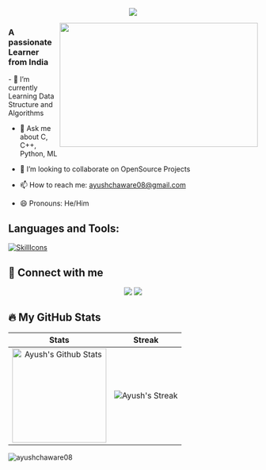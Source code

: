 <!-- **ayushchaware08/ayushchaware08** is a ✨ _special_ ✨ repository because its `README.md` (this file) appears on your GitHub profile.-->

<!-- Header -->
<p align="center">
  <img src="https://capsule-render.vercel.app/api?text=Hey!%20That's%20me%20Ayush%20😉&animation=fadeIn&type=waving&color=gradient&height=160&section=header"/>
</p>
<img align="right" src="https://camo.githubusercontent.com/7de37139d0b4c1ce40865e799b446c0e963a3dd8fb68d239707237c40604fa3d/68747470733a2f2f63646e2e6472696262626c652e636f6d2f75736572732f3733303730332f73637265656e73686f74732f363538313234332f6176656e746f2e676966" width="400" height="250"/>
<p>
    
</p>
<h3 align="left">A passionate Learner from India</h3>
<!--
// profile View
<p align="left"> <img src="https://komarev.com/ghpvc/?username=ayushchaware08&label=Profile%20views&color=0e75b6&style=flat" alt="ayushchware" /> </p>
-->
- 🔭 I’m currently Learning Data Structure and Algorithms
  
- 💬 Ask me about C, C++, Python, ML
  
- 👯 I’m looking to collaborate on OpenSource Projects
  
- 📫 How to reach me: ayushchaware08@gmail.com
  
- 😄 Pronouns: He/Him

## Languages and Tools:

[![SkillIcons](https://skillicons.dev/icons?i=html,css,c,cpp,python,github,git,vscode,anaconda,replit)](https://skillicons.dev)<br/>

## 📣 Connect with me

<p align="center">
  <a href="https://www.linkedin.com/in/ayush-sanjay-chaware-50888a222/"><img src="https://img.shields.io/badge/linkedin-0077B5.svg?style=for-the-badge&logo=linkedin&logoColor=white"/></a>
  <a href="https://twitter.com/ayushchaware8"><img src="https://img.shields.io/badge/twitter-1DA1F2.svg?style=for-the-badge&logo=twitter&logoColor=white"/></a>

## 🔥 My GitHub Stats

| Stats    | Streak    |
| :---: | :---: |
|<a href="https://github.com/ayushchaware08"><img alt="Ayush's Github Stats" src="https://github-readme-stats.vercel.app/api?username=ayushchaware08&show_icons=true&count_private=true&title_color=f69673&icon_color=1b93c9&show_owner=true" height="190px"/></a>|<img src="https://github-readme-streak-stats.herokuapp.com/?user=ayushchaware08&title_color=f69673&icon_color=1b93c9&show_owner=true" alt="Ayush's Streak"/>|

<p><img align="left" src="https://github-readme-stats.vercel.app/api/top-langs?username=ayushchaware08&show_icons=true&locale=en&layout=compact" alt="ayushchaware08" /></p>


<!--
- 🌱 I’m currently learning ...
- 👯 I’m looking to collaborate on ...
- 🤔 I’m looking for help with ...
- ⚡ Fun fact: ...
-->

<!--


<p align="left"> <a href="https://github.com/ryo-ma/github-profile-trophy"><img src="https://github-profile-trophy.vercel.app/?username=ayushchaware08" alt="ayushchaware08" /></a> </p>

<h3 align="left">Connect with me:</h3>
<p align="left">
</p>

<p><img align="left" src="https://github-readme-stats.vercel.app/api/top-langs?username=ayushchaware08&show_icons=true&locale=en&layout=compact" alt="ayushchaware08" /></p>

<p>&nbsp;<img align="center" src="https://github-readme-stats.vercel.app/api?username=ayushchaware08&show_icons=true&locale=en" alt="ayushchaware08" /></p>

<p><img align="center" src="https://github-readme-streak-stats.herokuapp.com/?user=ayushchaware08&" alt="ayushchaware08" /></p>

-->
